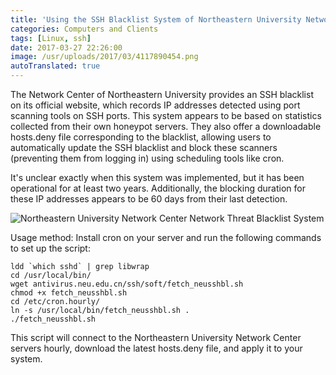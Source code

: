 ```yaml
---
title: 'Using the SSH Blacklist System of Northeastern University Network Center'
categories: Computers and Clients
tags: [Linux, ssh]
date: 2017-03-27 22:26:00
image: /usr/uploads/2017/03/4117890454.png
autoTranslated: true
---
```



The Network Center of Northeastern University provides an SSH blacklist on its official website, which records IP addresses detected using port scanning tools on SSH ports. This system appears to be based on statistics collected from their own honeypot servers. They also offer a downloadable hosts.deny file corresponding to the blacklist, allowing users to automatically update the SSH blacklist and block these scanners (preventing them from logging in) using scheduling tools like cron.

It's unclear exactly when this system was implemented, but it has been operational for at least two years. Additionally, the blocking duration for these IP addresses appears to be 60 days from their last detection.

![Northeastern University Network Center Network Threat Blacklist System][1]

Usage method: Install cron on your server and run the following commands to set up the script:

    ldd `which sshd` | grep libwrap
    cd /usr/local/bin/
    wget antivirus.neu.edu.cn/ssh/soft/fetch_neusshbl.sh
    chmod +x fetch_neusshbl.sh
    cd /etc/cron.hourly/
    ln -s /usr/local/bin/fetch_neusshbl.sh .
    ./fetch_neusshbl.sh

This script will connect to the Northeastern University Network Center servers hourly, download the latest hosts.deny file, and apply it to your system.

[1]: /usr/uploads/2017/03/4117890454.png
